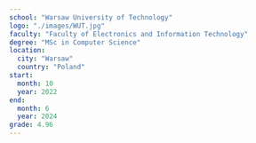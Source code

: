 ```yaml
---
school: "Warsaw University of Technology"
logo: "./images/WUT.jpg"
faculty: "Faculty of Electronics and Information Technology"
degree: "MSc in Computer Science"
location:
  city: "Warsaw"
  country: "Poland"
start:
  month: 10
  year: 2022
end:
  month: 6
  year: 2024
grade: 4.96
---
```

<!-- TODO: add info about thesis -->
<!-- Final thesis: "Analysis of structure and data flow in modern web applications " -->